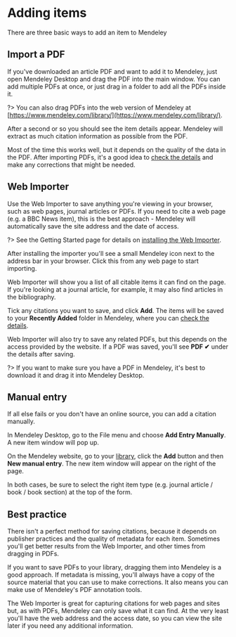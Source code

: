 # Adding items

There are three basic ways to add an item to Mendeley

## Import a PDF

If you've downloaded an article PDF and want to add it to Mendeley, just open Mendeley Desktop and drag the PDF into the main window. You can add multiple PDFs at once, or just drag in a folder to add all the PDFs inside it.

?> You can also drag PDFs into the web version of Mendeley at [https://www.mendeley.com/library/](https://www.mendeley.com/library/).

After a second or so you should see the item details appear. Mendeley will extract as much citation information as possible from the PDF.

Most of the time this works well, but it depends on the quality of the data in the PDF. After importing PDFs, it's a good idea to [check the details](checking) and make any corrections that might be needed.

## Web Importer

Use the Web Importer to save anything you're viewing in your browser, such as web pages, journal articles or PDFs. If you need to cite a web page (e.g. a BBC News item), this is the best approach - Mendeley will automatically save the site address and the date of access.

?> See the Getting Started page for details on [installing the Web Importer](getting-started?id=web-importer).

After installing the importer you'll see a small Mendeley icon next to the address bar in your browser. Click this from any web page to start importing.

Web Importer will show you a list of all citable items it can find on the page. If you're looking at a journal article, for example, it may also find articles in the bibliography.

Tick any citations you want to save, and click **Add**. The items will be saved to your **Recently Added** folder in Mendeley, where you can [check the details](checking).

Web Importer will also try to save any related PDFs, but this depends on the access provided by the website. If a PDF was saved, you'll see **PDF &#10004;** under the details after saving.

?> If you want to make sure you have a PDF in Mendeley, it's best to download it and drag it into Mendeley Desktop.

## Manual entry

If all else fails or you don't have an online source, you can add a citation manually.

In Mendeley Desktop, go to the File menu and choose **Add Entry Manually**. A new item window will pop up.

On the Mendeley website, go to your [library](https://www.mendeley.com/library/), click the **Add** button and then **New manual entry**. The new item window will appear on the right of the page.

In both cases, be sure to select the right item type (e.g. journal article / book / book section) at the top of the form.

## Best practice

There isn't a perfect method for saving citations, because it depends on publisher practices and the quality of metadata for each item. Sometimes you'll get better results from the Web Importer, and other times from dragging in PDFs.

If you want to save PDFs to your library, dragging them into Mendeley is a good approach. If metadata is missing, you'll always have a copy of the source material that you can use to make corrections. It also means you can make use of Mendeley's PDF annotation tools.

The Web Importer is great for capturing citations for web pages and sites but, as with PDFs, Mendeley can only save what it can find. At the very least you'll have the web address and the access date, so you can view the site later if you need any additional information.

